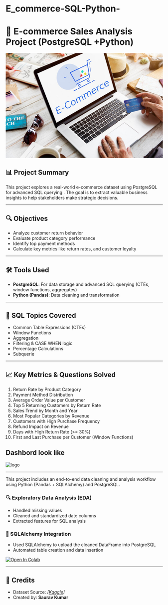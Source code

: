 # E_commerce-SQL-Python-


# 🛒 E-commerce Sales Analysis Project (PostgreSQL +Python)

![logo](https://github.com/saurav190101/E_commerce-SQL/blob/main/showing-cart-trolley-shopping-online-sign-graphic_53876-133967.jpg)


## 📊 Project Summary
This project explores a real-world e-commerce dataset using PostgreSQL for advanced SQL querying . The goal is to extract valuable business insights to help stakeholders make strategic decisions.

---

## 🔍 Objectives
- Analyze customer return behavior
- Evaluate product category performance
- Identify top payment methods
- Calculate key metrics like  return rates, and customer loyalty

---

## 🛠 Tools Used
- **PostgreSQL**: For data storage and advanced SQL querying (CTEs, window functions, aggregates)
- **Python (Pandas)**: Data cleaning and transformation


---

## 📌 SQL Topics Covered
- Common Table Expressions (CTEs)
- Window Functions
- Aggregation
- Filtering & CASE WHEN logic
- Percentage Calculations
- Subquerie

---

## 📈 Key Metrics & Questions Solved
1. Return Rate by Product Category  
2. Payment Method Distribution  
3. Average Order Value per Customer  
4. Top 5 Returning Customers by Return Rate  
5. Sales Trend by Month and Year  
6. Most Popular Categories by Revenue  
7. Customers with High Purchase Frequency  
8. Refund Impact on Revenue  
9.  Days with High Return Rate (>= 30%)
10. First and Last Purchase per Customer (Window Functions)
  

## Dashbord look like
![logo]()

---
This project includes an end-to-end data cleaning and analysis workflow using Python (Pandas + SQLAlchemy) and PostgreSQL.

### 🔍 Exploratory Data Analysis (EDA)
- Handled missing values
- Cleaned and standardized date columns
- Extracted features for SQL analysis

### 🔗 SQLAlchemy Integration
- Used SQLAlchemy to upload the cleaned DataFrame into PostgreSQL
- Automated table creation and data insertion

[![Open In Colab](https://colab.research.google.com/assets/colab-badge.svg)](https://colab.research.google.com/drive/1PEqNcQ6uoM19LHe4_b1Q-Snk3a_PwNJe?usp=sharing)


---

## 📄 Credits
- Dataset Source: *[[Kaggle](https://www.kaggle.com/datasets/shriyashjagtap/e-commerce-customer-for-behavior-analysis)]*  
- Created by: **Saurav Kumar**
